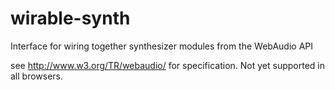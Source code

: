 wirable-synth
=============

Interface for wiring together synthesizer modules from the WebAudio API

see http://www.w3.org/TR/webaudio/ for specification. Not yet supported in all browsers.
